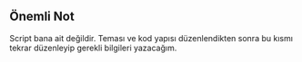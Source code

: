 ## Önemli Not

Script bana ait değildir. Teması ve kod yapısı düzenlendikten sonra bu kısmı tekrar düzenleyip gerekli bilgileri yazacağım.

